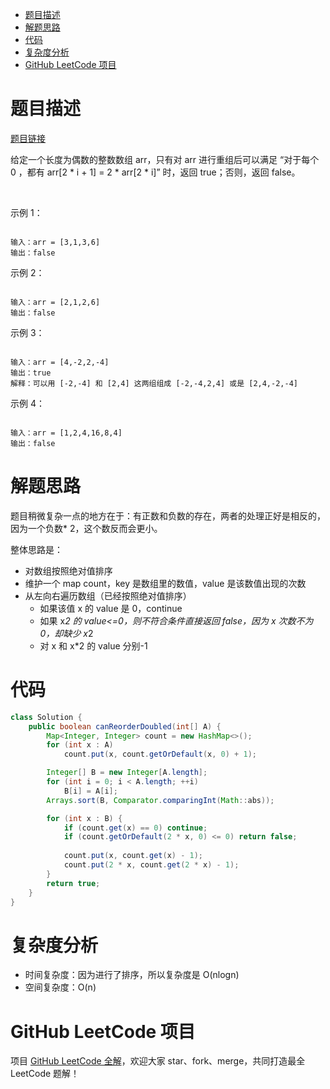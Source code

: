 
- [题目描述](#题目描述)
- [解题思路](#解题思路)
- [代码](#代码)
- [复杂度分析](#复杂度分析)
- [GitHub LeetCode 项目](#github-leetcode-项目)

# 题目描述

[题目链接](https://leetcode-cn.com/problems/array-of-doubled-pairs/)

给定一个长度为偶数的整数数组 arr，只有对 arr 进行重组后可以满足 “对于每个 0 ，都有 arr[2 * i + 1] = 2 * arr[2 * i]” 时，返回 true；否则，返回 false。

 

示例 1：

```

输入：arr = [3,1,3,6]
输出：false

```

示例 2：

```

输入：arr = [2,1,2,6]
输出：false

```

示例 3：

```

输入：arr = [4,-2,2,-4]
输出：true
解释：可以用 [-2,-4] 和 [2,4] 这两组组成 [-2,-4,2,4] 或是 [2,4,-2,-4]

```

示例 4：

```

输入：arr = [1,2,4,16,8,4]
输出：false

```

# 解题思路

题目稍微复杂一点的地方在于：有正数和负数的存在，两者的处理正好是相反的，因为一个负数* 2，这个数反而会更小。

整体思路是：
- 对数组按照绝对值排序
- 维护一个 map count，key 是数组里的数值，value 是该数值出现的次数
- 从左向右遍历数组（已经按照绝对值排序）
  - 如果该值 x 的 value 是 0，continue
  - 如果 x*2 的 value<=0，则不符合条件直接返回 false，因为 x 次数不为 0，却缺少 x*2
  - 对 x 和 x*2 的 value 分别-1

# 代码

```java
class Solution {
    public boolean canReorderDoubled(int[] A) {
        Map<Integer, Integer> count = new HashMap<>();
        for (int x : A)
            count.put(x, count.getOrDefault(x, 0) + 1);

        Integer[] B = new Integer[A.length];
        for (int i = 0; i < A.length; ++i)
            B[i] = A[i];
        Arrays.sort(B, Comparator.comparingInt(Math::abs));

        for (int x : B) {
            if (count.get(x) == 0) continue;
            if (count.getOrDefault(2 * x, 0) <= 0) return false;
            
            count.put(x, count.get(x) - 1);
            count.put(2 * x, count.get(2 * x) - 1);
        }
        return true;
    }
}
```

# 复杂度分析

- 时间复杂度：因为进行了排序，所以复杂度是 O(nlogn)
- 空间复杂度：O(n)

# GitHub LeetCode 项目

项目 [GitHub LeetCode 全解](https://github.com/LjyYano/LeetCode)，欢迎大家 star、fork、merge，共同打造最全 LeetCode 题解！